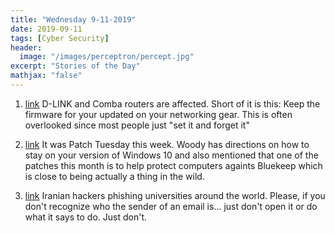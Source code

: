 ```yaml
---
title: "Wednesday 9-11-2019"
date: 2019-09-11
tags: [Cyber Security]
header:
  image: "/images/perceptron/percept.jpg"
excerpt: "Stories of the Day"
mathjax: "false"
---
```


1. [link](https://www.techradar.com/news/top-wi-fi-routers-have-major-security-flaws)
  D-LINK and Comba routers are affected. Short of it is this: Keep the firmware for your updated on your networking gear. This is often overlooked since most people just "set it and forget it"
  
2. [link](https://www.computerworld.com/article/3437019/tomorrows-patch-tuesday-time-to-block-windows-automatic-update.html)
  It was Patch Tuesday this week. Woody has directions on how to stay on your version of Windows 10 and also mentioned that one of the patches this month is to help protect computers againts Bluekeep which is close to being actually a thing in the wild.

3. [link](https://www.itsecuritynews.info/iranian-hackers-resume-credential-stealing-phishing-attacks-against-universities-around-the-world/)
  Iranian hackers phishing universities around the world. Please, if you don't recognize who the sender of an email is... just don't open it or do what it says to do. Just don't.
